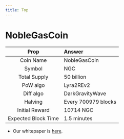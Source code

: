 ```yaml
---
title: Top
---
```


# NobleGasCoin

|Prop               |Answer             |
|:-----------------:|:------------------|
|Coin Name          |NobleGasCoin       |
|Symbol             |NGC                |
|Total Supply       |50 billion         |
|PoW algo           |Lyra2REv2          |
|Diff algo          |DarkGravityWave    |
|Halving            |Every 700979 blocks|
|Initial Reward     |10714 NGC          |
|Expected Block Time|1.5 minutes        |

- Our whitepaper is [here](/whitepaper.pdf).